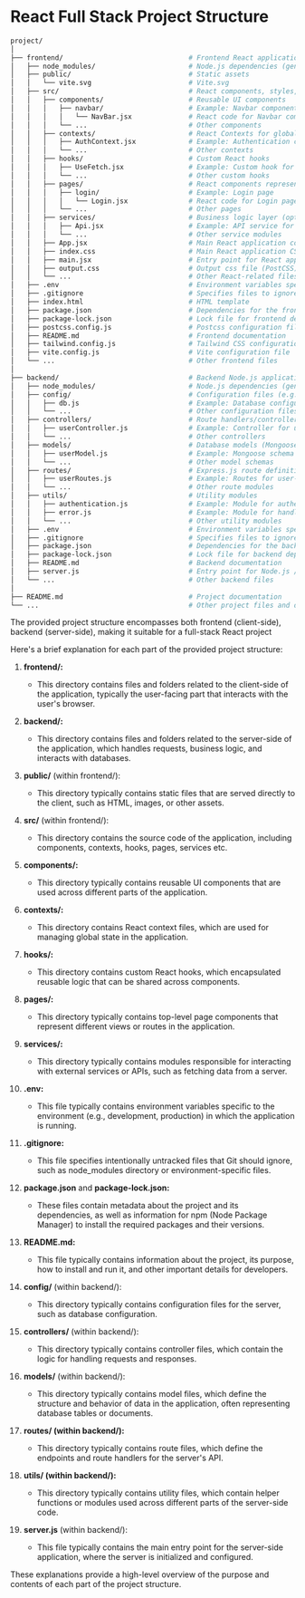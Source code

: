 # React Full Stack Project Structure

```sh
project/
│
├── frontend/                               # Frontend React application
│   ├── node_modules/                       # Node.js dependencies (generated)
│   ├── public/                             # Static assets
│   │   └── vite.svg                        # Vite.svg
│   ├── src/                                # React components, styles, and scripts
│   │   ├── components/                     # Reusable UI components
│   │   │   ├── navbar/                     # Example: Navbar component
│   │   │   │   └── NavBar.jsx              # React code for Navbar component
│   │   │   └── ...                         # Other components
│   │   ├── contexts/                       # React Contexts for global state management
│   │   │   ├── AuthContext.jsx             # Example: Authentication context
│   │   │   └── ...                         # Other contexts
│   │   ├── hooks/                          # Custom React hooks
│   │   │   ├── UseFetch.jsx                # Example: Custom hook for fetching data
│   │   │   └── ...                         # Other custom hooks
│   │   ├── pages/                          # React components representing different pages
│   │   │   ├── login/                      # Example: Login page
│   │   │   │   └── Login.jsx               # React code for Login page
│   │   │   └── ...                         # Other pages
│   │   ├── services/                       # Business logic layer (optional)
│   │   │   ├── Api.jsx                     # Example: API service for making HTTP requests
│   │   │   └── ...                         # Other service modules
│   │   ├── App.jsx                         # Main React application component
│   │   ├── index.css                       # Main React application CSS file
│   │   ├── main.jsx                        # Entry point for React application
│   │   ├── output.css                      # Output css file (PostCSS)
│   │   └── ...                             # Other React-related files
│   ├── .env                                # Environment variables specific to the frontend
│   ├── .gitignore                          # Specifies files to ignore by version control
│   ├── index.html                          # HTML template
│   ├── package.json                        # Dependencies for the frontend
│   ├── package-lock.json                   # Lock file for frontend dependencies
│   ├── postcss.config.js                   # Postcss configuration file
│   ├── README.md                           # Frontend documentation
│   ├── tailwind.config.js                  # Tailwind CSS configuration file
│   ├── vite.config.js                      # Vite configuration file
│   └── ...                                 # Other frontend files
│
├── backend/                                # Backend Node.js application
│   ├── node_modules/                       # Node.js dependencies (generated)
│   ├── config/                             # Configuration files (e.g., database connection)
│   │   ├── db.js                           # Example: Database configuration
│   │   └── ...                             # Other configuration files
│   ├── controllers/                        # Route handlers/controllers
│   │   ├── userController.js               # Example: Controller for user-related routes
│   │   └── ...                             # Other controllers
│   ├── models/                             # Database models (Mongoose schemas)
│   │   ├── userModel.js                    # Example: Mongoose schema for User model
│   │   └── ...                             # Other model schemas
│   ├── routes/                             # Express.js route definitions
│   │   ├── userRoutes.js                   # Example: Routes for user-related endpoints
│   │   └── ...                             # Other route modules
│   ├── utils/                              # Utility modules
│   │   ├── authentication.js               # Example: Module for authentication logic
│   │   ├── error.js                        # Example: Module for handling errors
│   │   └── ...                             # Other utility modules
│   ├── .env                                # Environment variables specific to the backend
│   ├── .gitignore                          # Specifies files to ignore by version control
│   ├── package.json                        # Dependencies for the backend
│   ├── package-lock.json                   # Lock file for backend dependencies
│   ├── README.md                           # Backend documentation
│   ├── server.js                           # Entry point for Node.js / Express.js server
│   └── ...                                 # Other backend files
│
├── README.md                               # Project documentation
└── ...                                     # Other project files and directories
```

The provided project structure encompasses both frontend (client-side), backend (server-side), making it suitable for a full-stack React project

Here's a brief explanation for each part of the provided project structure:

1. **frontend/:**

   - This directory contains files and folders related to the client-side of the application, typically the user-facing part that interacts with the user's browser.

2. **backend/:**

   - This directory contains files and folders related to the server-side of the application, which handles requests, business logic, and interacts with databases.

3. **public/** (within frontend/):

   - This directory typically contains static files that are served directly to the client, such as HTML, images, or other assets.

4. **src/** (within frontend/):

   - This directory contains the source code of the application, including components, contexts, hooks, pages, services etc.

5. **components/:**

   - This directory typically contains reusable UI components that are used across different parts of the application.

6. **contexts/:**

   - This directory contains React context files, which are used for managing global state in the application.

7. **hooks/:**

   - This directory contains custom React hooks, which encapsulated reusable logic that can be shared across components.

8. **pages/:**

   - This directory typically contains top-level page components that represent different views or routes in the application.

9. **services/:**

   - This directory typically contains modules responsible for interacting with external services or APIs, such as fetching data from a server.

10. **.env:**

    - This file typically contains environment variables specific to the environment (e.g., development, production) in which the application is running.

11. **.gitignore:**

    - This file specifies intentionally untracked files that Git should ignore, such as node_modules directory or environment-specific files.

12. **package.json** and **package-lock.json:**

    - These files contain metadata about the project and its dependencies, as well as information for npm (Node Package Manager) to install the required packages and their versions.

13. **README.md:**

    - This file typically contains information about the project, its purpose, how to install and run it, and other important details for developers.

14. **config/** (within backend/):

    - This directory typically contains configuration files for the server, such as database configuration.

15. **controllers/** (within backend/):

    - This directory typically contains controller files, which contain the logic for handling requests and responses.

16. **models/** (within backend/):

    - This directory typically contains model files, which define the structure and behavior of data in the application, often representing database tables or documents.

17. **routes/ (within backend/):**

    - This directory typically contains route files, which define the endpoints and route handlers for the server's API.

18. **utils/ (within backend/):**

    - This directory typically contains utility files, which contain helper functions or modules used across different parts of the server-side code.

19. **server.js** (within backend/):

    - This file typically contains the main entry point for the server-side application, where the server is initialized and configured.

These explanations provide a high-level overview of the purpose and contents of each part of the project structure.
